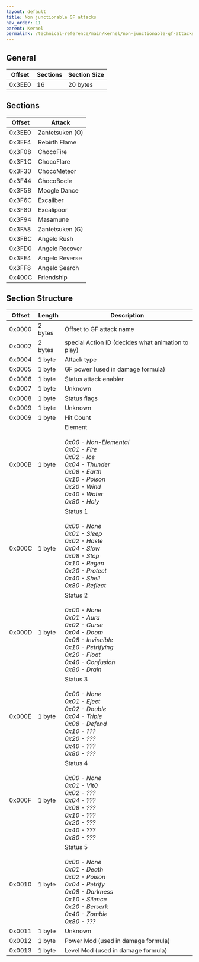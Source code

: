 ```yaml
---
layout: default
title: Non junctionable GF attacks
nav_order: 11
parent: Kernel
permalink: /technical-reference/main/kernel/non-junctionable-gf-attacks/
---
```


## General

| Offset | Sections | Section Size |
|--------|----------|--------------|
| 0x3EE0 | 16       | 20 bytes     |

## Sections

| Offset | Attack          |
|--------|-----------------|
| 0x3EE0 | Zantetsuken (O) |
| 0x3EF4 | Rebirth Flame   |
| 0x3F08 | ChocoFire       |
| 0x3F1C | ChocoFlare      |
| 0x3F30 | ChocoMeteor     |
| 0x3F44 | ChocoBocle      |
| 0x3F58 | Moogle Dance    |
| 0x3F6C | Excaliber       |
| 0x3F80 | Excalipoor      |
| 0x3F94 | Masamune        |
| 0x3FA8 | Zantetsuken (G) |
| 0x3FBC | Angelo Rush     |
| 0x3FD0 | Angelo Recover  |
| 0x3FE4 | Angelo Reverse  |
| 0x3FF8 | Angelo Search   |
| 0x400C | Friendship      |

## Section Structure

| Offset | Length  | Description                                                                                                                                                                                  |
|--------|---------|----------------------------------------------------------------------------------------------------------------------------------------------------------------------------------------------|
| 0x0000 | 2 bytes | Offset to GF attack name                                                                                                                                                                     |
| 0x0002 | 2 bytes | special Action ID (decides what animation to play)                                                                                                                                                    |
| 0x0004 | 1 byte  | Attack type                                                                                                                                                                                  |
| 0x0005 | 1 byte  | GF power (used in damage formula)                                                                                                                                                            |
| 0x0006 | 1 byte  | Status attack enabler                                                                                                                                                                        |
| 0x0007 | 1 byte  | Unknown                                                                                                                                                                                      |
| 0x0008 | 1 byte  | Status flags                                                                                                                                                                                 |
| 0x0009 | 1 byte | Unknown                                                                                                                                                                                  |
| 0x0009 | 1 byte | Hit Count                                                                                                                                                                                      |
| 0x000B | 1 byte  | Element<br/><br/> *0x00 - Non-Elemental<br/> 0x01 - Fire<br/> 0x02 - Ice<br/> 0x04 - Thunder<br/> 0x08 - Earth<br/> 0x10 - Poison<br/> 0x20 - Wind<br/> 0x40 - Water<br/> 0x80 - Holy*       |
| 0x000C | 1 byte  | Status 1<br/><br/> *0x00 - None<br/> 0x01 - Sleep<br/> 0x02 - Haste<br/> 0x04 - Slow<br/> 0x08 - Stop<br/> 0x10 - Regen<br/> 0x20 - Protect<br/> 0x40 - Shell<br/> 0x80 - Reflect*           |
| 0x000D | 1 byte  | Status 2<br/><br/> *0x00 - None<br/> 0x01 - Aura<br/> 0x02 - Curse<br/> 0x04 - Doom<br/> 0x08 - Invincible<br/> 0x10 - Petrifying<br/> 0x20 - Float<br/> 0x40 - Confusion<br/> 0x80 - Drain* |
| 0x000E | 1 byte  | Status 3<br/><br/> *0x00 - None<br/> 0x01 - Eject<br/> 0x02 - Double<br/> 0x04 - Triple<br/> 0x08 - Defend<br/> 0x10 - ???<br/> 0x20 - ???<br/> 0x40 - ???<br/> 0x80 - ???*                  |
| 0x000F | 1 byte  | Status 4<br/><br/> *0x00 - None<br/> 0x01 - Vit0<br/> 0x02 - ???<br/> 0x04 - ???<br/> 0x08 - ???<br/> 0x10 - ???<br/> 0x20 - ???<br/> 0x40 - ???<br/> 0x80 - ???*                            |
| 0x0010 | 1 byte  | Status 5<br/><br/> *0x00 - None<br/> 0x01 - Death<br/> 0x02 - Poison<br/> 0x04 - Petrify<br/> 0x08 - Darkness<br/> 0x10 - Silence<br/> 0x20 - Berserk<br/> 0x40 - Zombie<br/> 0x80 - ???*    |
| 0x0011 | 1 byte  | Unknown                                                                                                                                                                                      |
| 0x0012 | 1 byte  | Power Mod (used in damage formula)                                                                                                                                                           |
| 0x0013 | 1 byte  | Level Mod (used in damage formula)                                                                                                                                                           |

